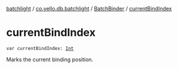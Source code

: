 [batchlight](../../index.md) / [co.yello.db.batchlight](../index.md) / [BatchBinder](index.md) / [currentBindIndex](current-bind-index.md)

# currentBindIndex

`var currentBindIndex: `[`Int`](https://kotlinlang.org/api/latest/jvm/stdlib/kotlin/-int/index.html)

Marks the current binding position.

